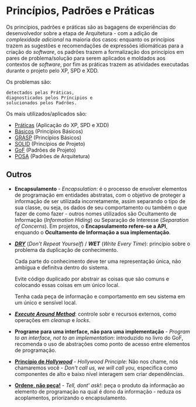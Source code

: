 # Princípios, Padrões e Práticas

Os princípios, padrões e práticas são as bagagens de experiências do desenvolvedor sobre a etapa de Arquitetura - com a adição de _complexidade adicional_ na maioria dos casos: enquanto os princípios trazem as sugestões e recomendações de expressões idiomáticas para a criação do _software_, os padrões trazem a formalização dos princípios em pares de problema/solução para serem aplicados e moldados aos contextos de _software_, por fim as práticas trazem as atividades executadas durante o projeto pelo XP, SPD e XDD.

Os problemas são:
```
detectados pelas Práticas,
diagnosticados pelos Príncipios e
solucionados pelos Padrões.
```

Os mais utilizados/aplicados são:

* [Práticas](/arquitetura/praticas.md) (Aplicação do XP, SPD e XDD)
* [Básicos](/arquitetura/basicos.md) (Princípios Básicos)
* [GRASP](/arquitetura/grasp.md) (Princípios Básicos)
* [SOLID](/arquitetura/solid.md) (Princípios de Projeto)
* [GoF](/arquitetura/gof.md) (Padrões de Projeto)
* [POSA](/arquitetura/posa.md) (Padrões de Arquitetura)

## Outros

* **Encapsulamento** - _Encapsulation_: é o processo de envolver elementos de programação em entidades abstratas, com o objetivo de proteger a informação de ser utilizada incorretamente, assim separando o tipo de sua classe, ou seja, os dados de seu comportamento ou também o que fazer de como fazer - outros nomes utilizados são Ocultamento de Informação (_Information Hiding_) ou Separação de Interesse (_Separation of Concerns_). Em projetos, o **Encapsulamento refere-se a API**, enquando o **Ocultamento de Informação a sua implementação**.

* [_**DRY**_](http://c2.com/cgi/wiki?DontRepeatYourself "Dont Repeat Yourself") (_Don’t Repeat Yourself_) / _**WET**_ (_Write Every Time_): princípio sobre o problema da duplicação de conhecimento.

  Cada parte do conhecimento deve ter uma representação única, não ambígua e definitva dentro do sistema.

  Evite código duplicado por abstrair as coisas que são comuns e colocando essas coisas em um único local.

  Tenha cada peça de informação e comportamento em seu sistema em um único e sensível local.

* [_**Execute Around Method**_](http://c2.com/cgi/wiki?ExecuteAroundMethod "Execute Around Method"): controle sobr  e recursos externos, como operações em _cleanup_ e _locks_.

* **Programe para uma interface, não para uma implementação** - _Program to an interface, not to an implementation_: introduzido no livro do GoF, recomenda o uso de abstrações como ponto de acesso entre elementos de programação.

* [**Princípio de _Hollywood_**](http://wiki.c2.com/?HollywoodPrinciple) - _Hollywood Principle_: Não nos chame, nós chamaremos você - _Don't call us, we will call you_, especifica como componentes de alto e baixo nível interagem sem criar dependências.

* [**Ordene, não peça!**](http://wiki.c2.com/?TellDontAsk) - _Tell, dont' ask!_: peça o produto da informação ao elemento de programação na qual é dono da informação - reduza os acoplamentos, priorizando o encapsulamento.
